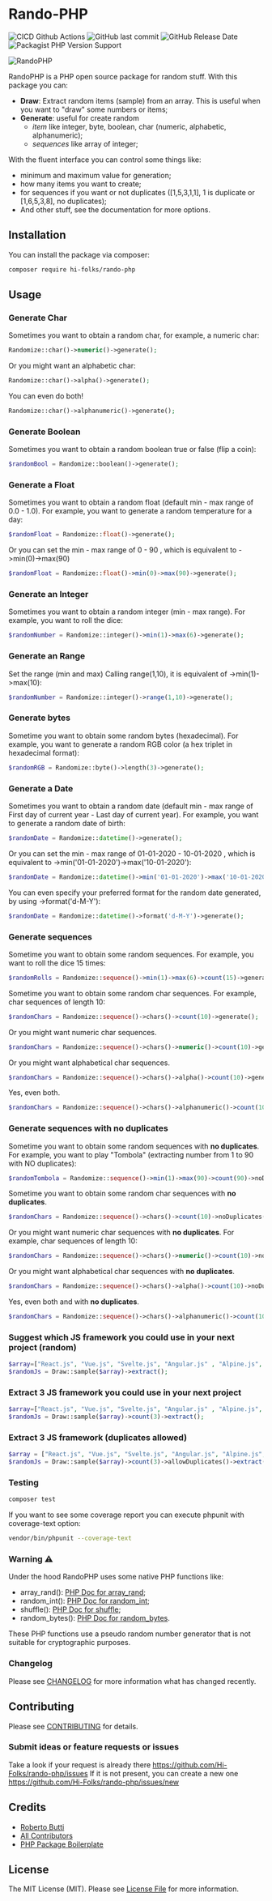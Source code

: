 # Rando-PHP

![CICD Github Actions](https://github.com/Hi-Folks/rando-php/workflows/PHP%20test/badge.svg)
![GitHub last commit](https://img.shields.io/github/last-commit/hi-folks/rando-php)
![GitHub Release Date](https://img.shields.io/github/release-date/hi-folks/rando-php)
![Packagist PHP Version Support](https://img.shields.io/packagist/php-v/hi-folks/rando-php)

![RandoPHP](rando-php.png)

RandoPHP is a PHP open source package for random stuff. With this package you can:
- **Draw**: Extract random items (sample) from an array. This is useful when you want to "draw" some numbers or items;
- **Generate**: useful for create random
   - *item* like integer, byte, boolean, char (numeric, alphabetic, alphanumeric);
   - *sequences* like array of integer;

With the fluent interface you can control some things like:
- minimum and maximum value for generation;
- how many items you want to create;
- for sequences if you want or not duplicates ([1,5,3,1,1], 1 is duplicate or [1,6,5,3,8], no duplicates);
- And other stuff, see the documentation for more options.
 
## Installation

You can install the package via composer:

```bash
composer require hi-folks/rando-php
```

## Usage

### Generate Char

Sometimes you want to obtain a random char, for example, a numeric char:

```php
Randomize::char()->numeric()->generate();
```
Or you might want an alphabetic char:

```php
Randomize::char()->alpha()->generate();
```

You can even do both!
```php
Randomize::char()->alphanumeric()->generate();
```

### Generate Boolean

Sometimes you want to obtain a random boolean true or false (flip a coin):

``` php
$randomBool = Randomize::boolean()->generate();
```
### Generate a Float

Sometimes you want to obtain a random float (default min - max range of 0.0 - 1.0). For example, you want to generate a random temperature for a day:

```php
$randomFloat = Randomize::float()->generate();
```

Or you can set the min - max range of 0 - 90 , which is equivalent to ->min(0)->max(90)

```php
$randomFloat = Randomize::float()->min(0)->max(90)->generate();
```

### Generate an Integer

Sometimes you want to obtain a random integer (min - max range). For example, you want to roll the dice:

``` php
$randomNumber = Randomize::integer()->min(1)->max(6)->generate();
```

### Generate an Range

Set the range (min and max) Calling range(1,10), it is equivalent of ->min(1)->max(10):

``` php
$randomNumber = Randomize::integer()->range(1,10)->generate();
```

### Generate bytes
Sometime you want to obtain some random bytes (hexadecimal). For example, you want to generate a random RGB color (a hex triplet in hexadecimal format):

```php
$randomRGB = Randomize::byte()->length(3)->generate();
```

### Generate a Date
Sometimes you want to obtain a random date (default min - max range of First day of current year - Last day of current year). For example, you want to generate a random date of birth:

```php
$randomDate = Randomize::datetime()->generate();
```

Or you can set the min - max range of 01-01-2020 - 10-01-2020 , which is equivalent to ->min('01-01-2020')->max('10-01-2020'):
```php
$randomDate = Randomize::datetime()->min('01-01-2020')->max('10-01-2020')->generate();
```

You can even specify your preferred format for the random date generated, by using ->format('d-M-Y'):
```php
$randomDate = Randomize::datetime()->format('d-M-Y')->generate();
```

### Generate sequences
Sometime you want to obtain some random sequences. For example, you want to roll the dice 15 times:

```php
$randomRolls = Randomize::sequence()->min(1)->max(6)->count(15)->generate();
```

Sometime you want to obtain some random char sequences. For example, char sequences of length 10:

```php
$randomChars = Randomize::sequence()->chars()->count(10)->generate();
```

Or you might want numeric char sequences.

```php
$randomChars = Randomize::sequence()->chars()->numeric()->count(10)->generate();
```

Or you might want alphabetical char sequences.

```php
$randomChars = Randomize::sequence()->chars()->alpha()->count(10)->generate();
```

Yes, even both.

```php
$randomChars = Randomize::sequence()->chars()->alphanumeric()->count(10)->generate();
```

### Generate sequences with no duplicates
Sometime you want to obtain some random sequences with **no duplicates**. For example, you want to play "Tombola" (extracting number from 1 to 90 with NO duplicates):

```php
$randomTombola = Randomize::sequence()->min(1)->max(90)->count(90)->noDuplicates()->generate();
```

Sometime you want to obtain some random char sequences with **no duplicates**.

```php
$randomChars = Randomize::sequence()->chars()->count(10)->noDuplicates()->generate();
```

Or you might want numeric char sequences with **no duplicates**. For example, char sequences of length 10:

```php
$randomChars = Randomize::sequence()->chars()->numeric()->count(10)->noDuplicates()->generate();
```

Or you might want alphabetical char sequences with **no duplicates**.

```php
$randomChars = Randomize::sequence()->chars()->alpha()->count(10)->noDuplicates()->generate();
```

Yes, even both and with **no duplicates**.

```php
$randomChars = Randomize::sequence()->chars()->alphanumeric()->count(10)->noDuplicates()->generate();
```

### Suggest which JS framework you could use in your next project (random)
```php
$array=["React.js", "Vue.js", "Svelte.js", "Angular.js" , "Alpine.js", "Vanilla js"];
$randomJs = Draw::sample($array)->extract();
```

### Extract 3 JS framework you could use in your next project
```php
$array=["React.js", "Vue.js", "Svelte.js", "Angular.js" , "Alpine.js", "Vanilla js"];
$randomJs = Draw::sample($array)->count(3)->extract();
```

### Extract 3 JS framework (duplicates allowed)
```php
$array = ["React.js", "Vue.js", "Svelte.js", "Angular.js", "Alpine.js", "Vanilla js"];
$randomJs = Draw::sample($array)->count(3)->allowDuplicates()->extract();
```


### Testing

``` bash
composer test
```

If you want to see some coverage report you can execute phpunit with coverage-text option:

```bash
vendor/bin/phpunit --coverage-text
```

### Warning :warning:

Under the hood RandoPHP uses some native PHP functions like:
- array_rand(): [PHP Doc for array_rand](https://www.php.net/manual/en/function.array-rand.php);
- random_int(): [PHP Doc for random_int](https://www.php.net/manual/en/function.random-int.php);
- shuffle(): [PHP Doc for shuffle](https://www.php.net/manual/en/function.shuffle);
- random_bytes(): [PHP Doc for random_bytes](https://www.php.net/manual/en/function.random-bytes).

These PHP functions use a pseudo random number generator that is not suitable for cryptographic purposes.


### Changelog

Please see [CHANGELOG](CHANGELOG.md) for more information what has changed recently.

## Contributing

Please see [CONTRIBUTING](CONTRIBUTING.md) for details.

### Submit ideas or feature requests or issues
Take a look if your request is already there https://github.com/Hi-Folks/rando-php/issues
If it is not present, you can create a new one https://github.com/Hi-Folks/rando-php/issues/new

## Credits

- [Roberto Butti](https://github.com/roberto-butti)
- [All Contributors](../../contributors)
- [PHP Package Boilerplate](https://laravelpackageboilerplate.com)

## License

The MIT License (MIT). Please see [License File](LICENSE.md) for more information.


